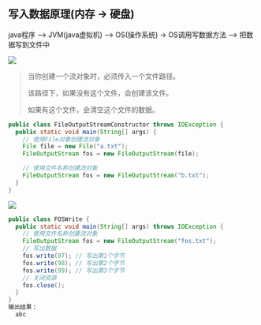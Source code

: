 ## 写入数据原理(内存 -> 硬盘)

java程序 --> JVM(java虚拟机) --> OS(操作系统) -> OS调用写数据方法 --> 把数据写到文件中



![](https://pic.superbed.cn/item/5e09c36176085c3289b4f683.jpg)



> 当你创建一个流对象时，必须传入一个文件路径。
>
> 该路径下，如果没有这个文件，会创建该文件。
>
> 如果有这个文件，会清空这个文件的数据。



```java
public class FileOutputStreamConstructor throws IOException {
  public static void main(String[] args) {
    // 使用File对象创建流对象
    File file = new File("a.txt");
    FileOutputStream fos = new FileOutputStream(file);

    // 使用文件名称创建流对象
    FileOutputStream fos = new FileOutputStream("b.txt");
  }
}
```

![](https://pic.superbed.cn/item/5e09c44e76085c3289b543bf.jpg)

```java
public class FOSWrite {
  public static void main(String[] args) throws IOException {
    // 使用文件名称创建流对象
    FileOutputStream fos = new FileOutputStream("fos.txt");     
    // 写出数据
    fos.write(97); // 写出第1个字节
    fos.write(98); // 写出第2个字节
    fos.write(99); // 写出第3个字节
    // 关闭资源
    fos.close();
  }
}
输出结果：
  abc
```









